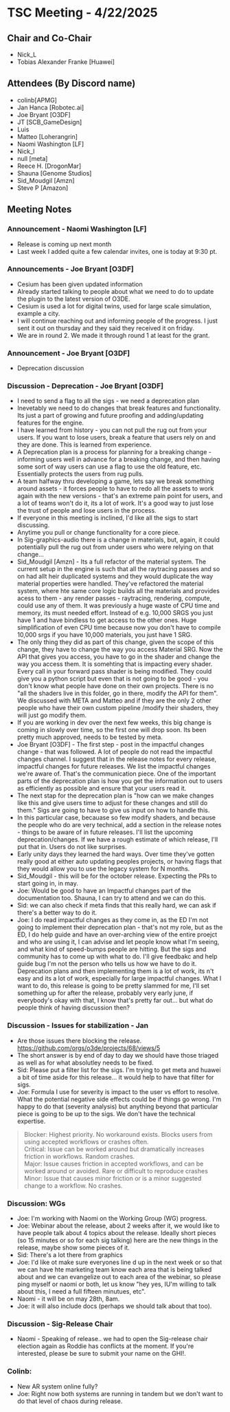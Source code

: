 # TSC Meeting - 4/22/2025

## Chair and Co-Chair
* Nick_L
* Tobias Alexander Franke [Huawei]

## Attendees (By Discord name)
* colinb[APMG]
* Jan Hanca [Robotec.ai]
* Joe Bryant [O3DF]
* JT [SCB_GameDesign]
* Luis
* Matteo [Loherangrin]
* Naomi Washington [LF]
* Nick_l
* null [meta]
* Reece H. [DrogonMar]
* Shauna [Genome Studios]
* Sid_Moudgil [Amzn]
* Steve P [Amazon]

## Meeting Notes

### Announcement - Naomi Washington [LF]
* Release is coming up next month
* Last week I added quite a few calendar invites, one is today at 9:30 pt.

### Announcements - Joe Bryant [O3DF]
* Cesium has been given updated information
* Already started talking to people about what we need to do to update the plugin to the latest version of O3DE.
* Cesium is used a lot for digital twins, used for large scale simulation, example a city.
* I will continue reaching out and informing people of the progress.  I just sent it out on thursday and they said they received it on friday.
* We are in round 2.  We made it through round 1 at least for the grant.

### Announcement - Joe Bryant [O3DF]
* Deprecation discussion

### Discussion - Deprecation - Joe Bryant [O3DF]
* I need to send a flag to all the sigs - we need a deprecation plan
* Inevetably we need to do changes that break features and functionality.  Its just a part of growing and future proofing and adding/updating features
  for the engine.
* I have learned from history - you can not pull the rug out from your users.  If you want to lose users, break a feature that users rely on and they
  are done.  This is learned from experience.
* A Deprecation plan is a process for planning for a breaking change - informing users well in advance for a breaking change, and then having some sort
  of way users can use a flag to use the old feature, etc.  Essentially protects the users from rug pulls.
* A team halfway thru developing a game, lets say we break something around assets - it forces people to have to redo all the assets to work again
  with the new versions - that's an extreme pain point for users, and a lot of teams won't do it, its a lot of work.  It's a good way to just lose the
  trust of people and lose users in the process.  
* If everyone in this meeting is inclined, I'd like all the sigs to start discussing.
* Anytime you pull or change functionality for a core piece.
* In Sig-graphics-audio there is a change in materials, but, again, it could potentially pull the rug out from under users who were relying on that change...
* Sid_Moudgil [Amzn] - Its a full refactor of the material system.  The current setup in the engine is such that all the raytracing passes and so on had allt heir duplicated systems and they would duplicate the way material properties were handled.  They've refactored the material system, where hte same core logic builds all the materials and provides acess to them - any render passes - raytracing, rendering, compute, could use any of them.  It was previously a huge waste of CPU time and memory, its must needed effort.  Instead of e.g. 10,000 SRGS you just have 1 and have bindless to get access to the other ones.  Huge simplification of even CPU time because now you don't have to compile 10,000 srgs if you have 10,000 materials, you just have 1 SRG.
* The only thing they did as part of this change, given the scope of this change, they have to change the way you access Material SRG.  Now the API that gives you access, you have to go in the shader and change the way you access them.  It is somehting that is impacting every shader.  Every call in your forward pass shader is being modified.  They could give you a python script but even that is not going to be good - you don't know what people have done on their own projects.  There is no "all the shaders live in this folder, go in there, modify the API for them".  We discussed with META and Matteo and if they are the only 2 other people who have their own custom pipeline /modify their shaders, they will just go modify them.
* If you are working in dev over the next few weeks, this big change is coming in slowly over time, so the first one will drop soon.  Its been pretty much
  approved, needs to be tested by meta.
* Joe Bryant [O3DF] - The first step - post in the impactful changes change - that was followed.  A lot of people do not read the impactful changes channel.
  I suggest that in the release notes for every release, impactful changes for future releases.  We list the impactful changes we're aware of.  That's the communication piece.  One of the important parts of the deprecation plan is how you get the information out to users as efficiently as possible and ensure that your users read it.
* The next stap for the deprecation plan is "how can we make changes like this and  give users time to adjust for these changes and still do them."  Sigs are going to have to give us input on how to handle this.
*  In this particular case, becauase so few modify shaders, and because the people who do are very technical, add a section in the release notes - things to be aware of in future releases.  I'll list the upcoming deprecation/changes.  If we have a rough estimate of which release, I'll put that in.  Users do not like surprises.
* Early unity days they learned the hard ways.  Over time they've gotten really good at either auto updating peoples projects, or having flags that they would allow you to use the legacy system for N months.
* Sid_Moudgil - this will be for the october release.  Expecting the PRs to start going in, in may.
* Joe: Would be good to have an Impactful changes part of the documentation too.  Shauna, I can try to attend and we can do this.
* Sid: we can also check if meta finds that this really hard, we can ask if there's a better way to do it.
* Joe: I do read impactful changes as they come in, as the ED I'm not going to implement their deprecation plan - that's not my role, but as the ED, 
  I do help guide and have an over-arching view of the entire proejct and who are using it, I can advise and let people know what I'm seeing, and
  what kind of speed-bumps people are hitting.  But the sigs and community has to come up with what to do.  I'll give feedbakc and help guide bug I'm not the person who tells us how we have to do it.  Deprecation plans and then implementing them is a lot of work, its n't easy and its a lot of work, especially for large impactful changes.  What I want to do, this release is going to be pretty slammed for me, I'll set something up for after the release, probably very early june, if everybody's okay with that, I know that's pretty far out... but what do people think of having discussion then?

### Discussion - Issues for stabilization - Jan
* Are those issues there blocking the release. https://github.com/orgs/o3de/projects/68/views/5
* The short answer is by end of day to day we should have those triaged as well as for what absolutley needs to be fixed.
* Sid:  Please put a filter list for the sigs.  I'm trying to get meta and huawei a bit of time aside for this release... it would help to have that
  filter for sigs.
* Joe:  Formula I use for severity is impact to the user vs effort to resolve.  What the potential negative side effects could be if things go wrong.
  I'm happy to do that (severity analysis) but anything beyond that particular piece is going to be up to the sigs.   We don't have the technical
  expertise.

>Blocker: Highest priority. No workaround exists. Blocks users from using accepted workflows or crashes often.  
>Critical: Issue can be worked around but dramatically increases friction in workflows. Random crashes.  
>Major: Issue causes friction in accepted workflows, and can be worked around or avoided. Rare or difficult to reproduce crashes  
>Minor: Issue that causes minor friction or is a minor suggested change to a workflow. No crashes.  

### Discussion:  WGs
* Joe: I'm working with Naomi on the Working Group (WG) progress.
* Joe: Webinar about the release, about 2 weeks after it, we would like to have people talk about 4 topics about the release.
  Ideally short pieces (so 15 minutes or so for each sig talking) here are the new things in the release, maybe show some pieces of it.
* Sid: There's a lot there from graphics
* Joe:  I'd like ot make sure everyones line d up in the next week or so that we can have hte marketing team know each area that is being talked about and we can evangelize out to each area of the webinar, so please ping myself or naomi or both, let us know "hey yes, IU'm willing to talk about this, I need a full fifteen minutues, etc".  
*  Naomi - it will be on may 28th, 8am.
* Joe:  it will also include docs (perhaps we should talk about that too).

### Discussion - Sig-Release Chair
* Naomi - Speaking of release.. we had to open the Sig-release chair election again as Roddie has conflicts at the moment. If you're interested, please be sure to submit your name on the GHI!.

### Colinb:
* New AR system online fully?
* Joe: Right now both systems are running in tandem but we don't want to do that level of chaos during release.



